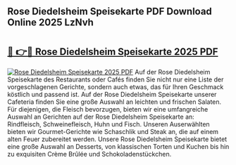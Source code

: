 ## Rose Diedelsheim Speisekarte PDF Download Online 2025 LzNvh

# <h2><a href="http://gc8kcpe.nevu.top/?p=Rose+Diedelsheim+Speisekarte">🔗 👉🔴 Rose Diedelsheim Speisekarte 2025 PDF</a></h2>

[![Rose Diedelsheim Speisekarte 2025 PDF](https://i.imgur.com/dBaPXMq.png)](http://gc8kcpe.nevu.top/?p=Rose+Diedelsheim+Speisekarte)
Auf der Rose Diedelsheim Speisekarte des Restaurants oder Cafés finden Sie nicht nur eine Liste der vorgeschlagenen Gerichte, sondern auch etwas, das für Ihren Geschmack köstlich und passend ist. Auf der Rose Diedelsheim Speisekarte unserer Cafeteria finden Sie eine große Auswahl an leichten und frischen Salaten. Für diejenigen, die Fleisch bevorzugen, bieten wir eine umfangreiche Auswahl an Gerichten auf der Rose Diedelsheim Speisekarte an: Rindfleisch, Schweinefleisch, Huhn und Fisch. Unseren Auserwählten bieten wir Gourmet-Gerichte wie Schaschlik und Steak an, die auf einem alten Feuer zubereitet werden. Unsere Rose Diedelsheim Speisekarte bietet eine große Auswahl an Desserts, von klassischen Torten und Kuchen bis hin zu exquisiten Crème Brûlée und Schokoladenstückchen.
